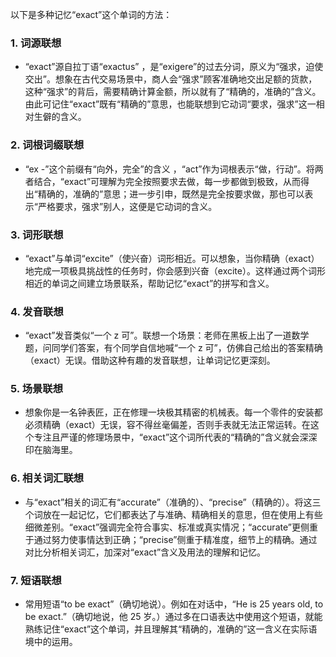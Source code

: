 以下是多种记忆“exact”这个单词的方法：

### 1. 词源联想
 - “exact”源自拉丁语“exactus” ，是“exigere”的过去分词，原义为“强求，迫使交出”。想象在古代交易场景中，商人会“强求”顾客准确地交出足额的货款，这种“强求”的背后，需要精确计算金额，所以就有了“精确的，准确的”含义。由此可记住“exact”既有“精确的”意思，也能联想到它动词“要求，强求”这一相对生僻的含义。

### 2. 词根词缀联想
 - “ex -”这个前缀有“向外，完全”的含义 ，“act”作为词根表示“做，行动”。将两者结合，“exact”可理解为完全按照要求去做，每一步都做到极致，从而得出“精确的，准确的”意思；进一步引申，既然是完全按要求做，那也可以表示“严格要求，强求”别人，这便是它动词的含义。

### 3. 词形联想
 - “exact”与单词“excite”（使兴奋）词形相近。可以想象，当你精确（exact）地完成一项极具挑战性的任务时，你会感到兴奋（excite）。这样通过两个词形相近的单词之间建立场景联系，帮助记忆“exact”的拼写和含义。

### 4. 发音联想
 - “exact”发音类似“一个 z 可”。联想一个场景：老师在黑板上出了一道数学题，问同学们答案，有个同学自信地喊“一个 z 可”，仿佛自己给出的答案精确（exact）无误。借助这种有趣的发音联想，让单词记忆更深刻。

### 5. 场景联想
 - 想象你是一名钟表匠，正在修理一块极其精密的机械表。每一个零件的安装都必须精确（exact）无误，容不得丝毫偏差，否则手表就无法正常运转。在这个专注且严谨的修理场景中，“exact”这个词所代表的“精确的”含义就会深深印在脑海里。

### 6. 相关词汇联想
 - 与“exact”相关的词汇有“accurate”（准确的）、“precise”（精确的）。将这三个词放在一起记忆，它们都表达了与准确、精确相关的意思，但在使用上有些细微差别。“exact”强调完全符合事实、标准或真实情况；“accurate”更侧重于通过努力使事情达到正确；“precise”侧重于精准度，细节上的精确。通过对比分析相关词汇，加深对“exact”含义及用法的理解和记忆。

### 7. 短语联想
 - 常用短语“to be exact”（确切地说）。例如在对话中，“He is 25 years old, to be exact.”（确切地说，他 25 岁。）通过多在口语表达中使用这个短语，就能熟练记住“exact”这个单词，并且理解其“精确的，准确的”这一含义在实际语境中的运用。 